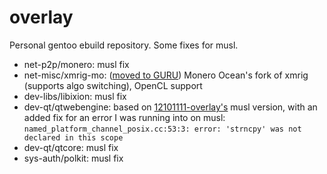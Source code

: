 # overlay
Personal gentoo ebuild repository. Some fixes for musl.

* net-p2p/monero: musl fix
* net-misc/xmrig-mo: ([moved to GURU](https://gitweb.gentoo.org/repo/proj/guru.git/tree/net-misc/xmrig-mo)) Monero Ocean's fork of xmrig (supports algo switching), OpenCL support
* dev-libs/libixion: musl fix
* dev-qt/qtwebengine: based on [12101111-overlay's](https://github.com/12101111/overlay) musl version, with an added fix for an error I was running into on musl: `named_platform_channel_posix.cc:53:3: error: 'strncpy' was not declared in this scope`
* dev-qt/qtcore: musl fix
* sys-auth/polkit: musl fix
